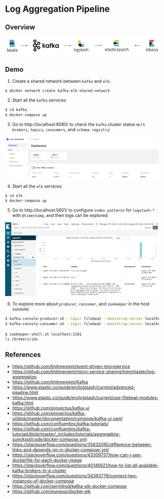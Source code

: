 # Log Aggregation Pipeline

## Overview

<p float="left">
    <img src="pix/pipeline.png" width="600" />
</p>

## Demo

1. Create a shared network between `kafka` and `elk`:
```bash
$ docker network create kafka-elk-shared-network
```

2. Start all the `kafka` services:
```bash
$ cd kafka
$ docker-compose up
```

3. Go to http://localhost:8080/ to check the `kafka` cluster status w.r.t. `brokers`, `topics`, `consumers`, and `schema registry`:
<p float="left">
    <img src="pix/kafka-ui.png" width="800" />
</p>

4. Start all the `elk` services:
```bash
$ cd elk
$ docker-compose up
```

5. Go to http://localhost:5601/ to configure `index patterns` for `logstash-*` with `@timestamp`, and then logs can be explored:
<p float="left">
    <img src="pix/kibana.png" width="800" />
</p>

6. To explore more about `producer`, `consumer`, and `zookeeper` in the host console:
```bash
$ kafka-console-producer.sh --topic filebeat --bootstrap-server localhost:29092
$ kafka-console-consumer.sh --topic filebeat --bootstrap-server localhost:29092 --from-beginning

$ zookeeper-shell.sh localhost:2181
ls /brokers/ids
```

## References

* https://github.com/tintinrevient/event-driven-microservice
* https://github.com/tintinrevient/micro-service-sharing/tree/master/log-aggregation
* https://github.com/tintinrevient/Kafka
* https://www.elastic.co/guide/en/logstash/current/advanced-pipeline.html
* https://www.elastic.co/guide/en/logstash/current/use-filebeat-modules-kafka.html
* https://github.com/provectus/kafka-ui
* https://github.com/provectus/kafka-ui/blob/master/documentation/compose/kafka-ui.yaml
* https://github.com/confluentinc/kafka-tutorials/
* https://github.com/confluentinc/kafka-tutorials/blob/master/_includes/tutorials/aggregating-sum/ksql/code/docker-compose.yml
* https://stackoverflow.com/questions/35832095/difference-between-links-and-depends-on-in-docker-compose-yml
* https://stackoverflow.com/questions/43309737/how-can-i-see-dockerfile-for-each-docker-image
* https://stackoverflow.com/questions/40146921/how-to-list-all-available-kafka-brokers-in-a-cluster
* https://stackoverflow.com/questions/34393779/connect-two-instances-of-docker-compose
* https://github.com/sermilrod/kafka-elk-docker-compose
* https://github.com/eunsour/docker-elk
